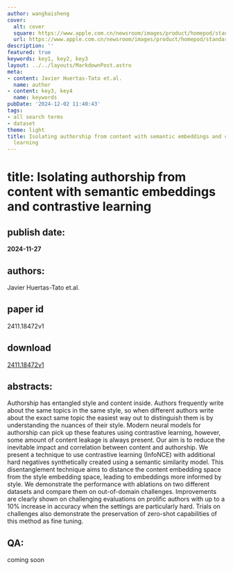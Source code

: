 ```yaml
---
author: wanghaisheng
cover:
  alt: cover
  square: https://www.apple.com.cn/newsroom/images/product/homepod/standard/Apple-HomePod-hero-230118_big.jpg.large_2x.jpg
  url: https://www.apple.com.cn/newsroom/images/product/homepod/standard/Apple-HomePod-hero-230118_big.jpg.large_2x.jpg
description: ''
featured: true
keywords: key1, key2, key3
layout: ../../layouts/MarkdownPost.astro
meta:
- content: Javier Huertas-Tato et.al.
  name: author
- content: key3, key4
  name: keywords
pubDate: '2024-12-02 11:40:43'
tags:
- all search terms
- dataset
theme: light
title: Isolating authorship from content with semantic embeddings and contrastive
  learning
---
```


# title: Isolating authorship from content with semantic embeddings and contrastive learning 
## publish date: 
**2024-11-27** 
## authors: 
  Javier Huertas-Tato et.al. 
## paper id
2411.18472v1
## download
[2411.18472v1](http://arxiv.org/abs/2411.18472v1)
## abstracts:
Authorship has entangled style and content inside. Authors frequently write about the same topics in the same style, so when different authors write about the exact same topic the easiest way out to distinguish them is by understanding the nuances of their style. Modern neural models for authorship can pick up these features using contrastive learning, however, some amount of content leakage is always present. Our aim is to reduce the inevitable impact and correlation between content and authorship. We present a technique to use contrastive learning (InfoNCE) with additional hard negatives synthetically created using a semantic similarity model. This disentanglement technique aims to distance the content embedding space from the style embedding space, leading to embeddings more informed by style. We demonstrate the performance with ablations on two different datasets and compare them on out-of-domain challenges. Improvements are clearly shown on challenging evaluations on prolific authors with up to a 10% increase in accuracy when the settings are particularly hard. Trials on challenges also demonstrate the preservation of zero-shot capabilities of this method as fine tuning.
## QA:
coming soon
